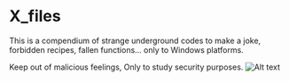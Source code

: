 # X_files
This is a compendium of strange underground codes to make a joke, forbidden recipes, fallen functions... only to Windows platforms.

Keep out of malicious feelings, Only to study security purposes.
![Alt text](https://github.com/CoolerVoid/X_files/blob/master/docs/img/XFiles.png)


